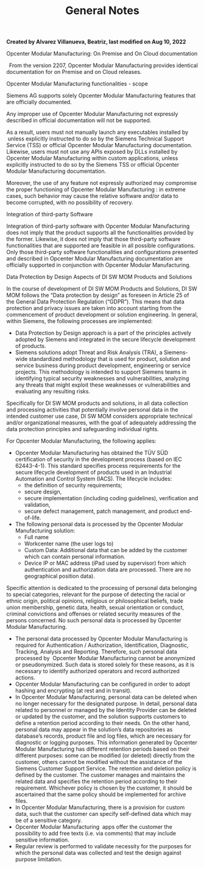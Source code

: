 ﻿---
title: "General Notes"
url: 
weight: 1
---
 

**Created by Alvarez Villanueva, Beatriz, last modified on Aug 10, 2022**  

Opcenter Modular Manufacturing: On Premise and On Cloud documentation

` `From the version 2207, Opcenter Modular Manufacturing provides identical documentation for on Premise and on Cloud releases.

Opcenter Modular Manufacturing functionalities - scope

Siemens AG supports solely Opcenter Modular Manufacturing features that are officially documented. 

Any improper use of Opcenter Modular Manufacturing not expressly described in official documentation will not be supported. 

As a result, users must not manually launch any executables installed by  unless explicitly instructed to do so by the Siemens Technical Support Service (TSS) or official Opcenter Modular Manufacturing documentation. Likewise, users must not use any APIs exposed by DLLs installed by Opcenter Modular Manufacturing within custom applications, unless explicitly instructed to do so by the Siemens TSS or official Opcenter Modular Manufacturing documentation.

Moreover, the use of any feature not expressly authorized may compromise the proper functioning of Opcenter Modular Manufacturing : in extreme cases, such behavior may cause the relative software and/or data to become corrupted, with no possibility of recovery.

Integration of third-party Software

Integration of third-party software with Opcenter Modular Manufacturing does not imply that the product supports all the functionalities provided by the former. Likewise, it does not imply that those third-party software functionalities that are supported are feasible in all possible configurations. Only those third-party software functionalities and configurations presented and described in Opcenter Modular Manufacturing documentation are officially supported in conjunction with Opcenter Modular Manufacturing.

Data Protection by Design Aspects of DI SW MOM Products and Solutions

In the course of development of DI SW MOM Products and Solutions, DI SW MOM follows the “Data protection by design” as foreseen in Article 25 of the General Data Protection Regulation (“GDPR”). This means that data protection and privacy issues are taken into account starting from the commencement of product development or solution engineering.
In general, within Siemens, the following processes are implemented:

- Data Protection by Design approach is a part of the principles actively adopted by Siemens and integrated in the secure lifecycle development of products.
- Siemens solutions adopt Threat and Risk Analysis (TRA), a Siemens-wide standardized methodology that is used for product, solution and service business during product development, engineering or service projects. This methodology is intended to support Siemens teams in identifying typical security weaknesses and vulnerabilities, analyzing any threats that might exploit these weaknesses or vulnerabilities and evaluating any resulting risks. 

Specifically for DI SW MOM products and solutions, in all data collection and processing activities that potentially involve personal data in the intended customer use case, DI SW MOM considers appropriate technical and/or organizational measures, with the goal of adequately addressing the data protection principles and safeguarding individual rights.

For Opcenter Modular Manufacturing, the following applies:

- Opcenter Modular Manufacturing has obtained the TÜV SÜD certification of security in the development process (based on IEC 62443-4-1). This standard specifies process requirements for the secure lifecycle development of products used in an Industrial Automation and Control System (IACS). The lifecycle includes:
  - the definition of security requirements;
  - secure design,
  - secure implementation (including coding guidelines), verification and validation,
  - secure defect management, patch management, and product end-of-life.
- The following personal data is processed by the Opcenter Modular Manufacturing solution:
  - Full name
  - Workcenter name (the user logs to)
  - Custom Data: Additional data that can be added by the customer which can contain personal information.
  - Device IP or MAC address (iPad used by supervisor) from which authentication and authorization data are processed. There are no geographical position data).

Specific attention is dedicated to the processing of personal data belonging to special categories, relevant for the purpose of detecting the racial or ethnic origin, political opinions, religious or philosophical beliefs, trade union membership, genetic data, health, sexual orientation or conduct, criminal convictions and offenses or related security measures of the persons concerned. No such personal data is processed by Opcenter Modular Manufacturing.

- The personal data processed by Opcenter Modular Manufacturing is required for Authentication / Authorization, Identification, Diagnostic, Tracking, Analysis and Reporting. Therefore, such personal data processed by  Opcenter Modular Manufacturing cannot be anonymized or pseudonymized. Such data is stored solely for these reasons, as it is necessary to identify authorized operators and record authorized actions.
- Opcenter Modular Manufacturing can be configured in order to adopt hashing and encrypting (at rest and in transit).
- In Opcenter Modular Manufacturing, personal data can be deleted when no longer necessary for the designated purpose. In detail, personal data related to personnel or managed by the Identity Provider can be deleted or updated by the customer, and the solution supports customers to define a retention period according to their needs. On the other hand, personal data may appear in the solution’s data repositories as database’s records, product file and log files, which are necessary for diagnostic or logging purposes. This information generated by Opcenter Modular Manufacturing has different retention periods based on their different purposes: some can be modified (or deleted) directly from the customer, others cannot be modified without the assistance of the Siemens Customer Support Service. The retention and deletion policy is defined by the customer. The customer manages and maintains the related data and specifies the retention period according to their requirement. Whichever policy is chosen by the customer, it should be ascertained that the same policy should be implemented for archive files.
- In Opcenter Modular Manufacturing, there is a provision for custom data, such that the customer can specify self-defined data which may be of a sensitive category.
- Opcenter Modular Manufacturing  apps offer the customer the possibility to add free texts (i.e. via comments) that may include sensitive information.
- Regular review is performed to validate necessity for the purposes for which the personal data was collected and test the design against purpose limitation.

